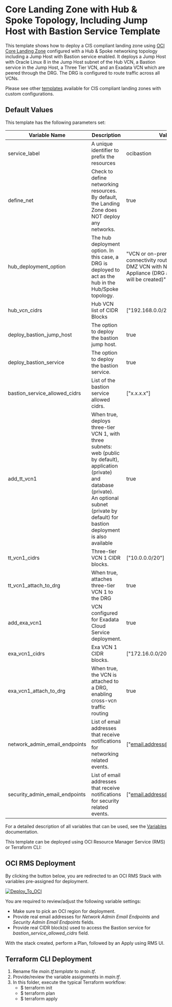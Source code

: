 # Core Landing Zone with Hub & Spoke Topology, Including Jump Host with Bastion Service Template

This template shows how to deploy a CIS compliant landing zone using [OCI Core Landing Zone](../../) configured with a Hub & Spoke networking topology including a Jump Host with Bastion service enabled. It deploys a Jump Host with Oracle Linux 8 in the Jump Host subnet of the Hub VCN, a Bastion service in the Jump Host, a Three Tier VCN, and an Exadata VCN which are peered through the DRG. The DRG is configured to route traffic across all VCNs.

Please see other [templates](../../templates/) available for CIS compliant landing zones with custom configurations.

## Default Values

This template has the following parameters set:

| Variable Name                     | Description | Value                                                                                                                      |
|-----------------------------------|-------------|----------------------------------------------------------------------------------------------------------------------------|
| service\_label                    | A unique identifier to prefix the resources | ocibastion                                                                                                                 |
| define\_net                       | Check to define networking resources. By default, the Landing Zone does NOT deploy any networks. | true                                                                                                                       |
| hub\_deployment\_option           | The hub deployment option. In this case, a DRG is deployed to act as the hub in the Hub/Spoke topology. | "VCN or on-premises connectivity routing through DMZ VCN with Network Virtual Appliance (DRG and DMZ VCN will be created)" |
| hub\_vcn\_cidrs                   | Hub VCN list of CIDR Blocks | ["192.168.0.0/24"]                                                                                                         |
| deploy\_bastion\_jump\_host       | The option to deploy the bastion jump host. | true                                                                                                                       |
| deploy\_bastion\_service          | The option to deploy the bastion service. | true                                                                                                                       |
| bastion\_service\_allowed\_cidrs  | List of the bastion service allowed cidrs. | ["x.x.x.x"]                                                                                                                |
| add\_tt\_vcn1                     | When true, deploys three-tier VCN 1, with three subnets: web (public by default), application (private) and database (private). An optional subnet (private by default) for bastion deployment is also available | true                                                                                                                       |
| tt\_vcn1\_cidrs                   | Three-tier VCN 1 CIDR blocks. | ["10.0.0.0/20"]                                                                                                            |
| tt\_vcn1\_attach\_to\_drg         | When true, attaches three-tier VCN 1 to the DRG | true                                                                                                                       |
| add\_exa\_vcn1                    | VCN configured for Exadata Cloud Service deployment. | true                                                                                                                       |
| exa\_vcn1\_cidrs                  | Exa VCN 1 CIDR blocks. | ["172.16.0.0/20"]                                                                                                          |
| exa\_vcn1\_attach\_to\_drg        | When true, the VCN is attached to a DRG, enabling cross-vcn traffic routing | true                                                                                                                       |
| network\_admin\_email\_endpoints  | List of email addresses that receive notifications for networking related events. | ["email.address@example.com"]                                                                                              |
| security\_admin\_email\_endpoints | List of email addresses that receive notifications for security related events. | ["email.address@example.com"]                                                                                              |                                                                                                                    | |

For a detailed description of all variables that can be used, see the [Variables](../../VARIABLES.md) documentation.

This template can be deployed using OCI Resource Manager Service (RMS) or Terraform CLI:

## OCI RMS Deployment

By clicking the button below, you are redirected to an OCI RMS Stack with variables pre-assigned for deployment.

[![Deploy_To_OCI](../../images/DeployToOCI.svg)](https://cloud.oracle.com/resourcemanager/stacks/create?zipUrl=https://github.com/oci-landing-zones/terraform-oci-core-landingzone/archive/refs/heads/main.zip&zipUrlVariables={"service_label":"ocibastion","define_net":true,"hub_deployment_option":"VCN%20or%20on-premises%20connectivity%20routing%20through%20DMZ%20VCN%20with%20Network%20Virtual%20Appliance%20%28DRG%20and%20DMZ%20VCN%20will%20be%20created%29","hub_vcn_cidrs":["192.168.0.0/24"],"deploy_bastion_jump_host":true,"deploy_bastion_service":true,"bastion_service_allowed_cidrs":["x.x.x.x"],"add_tt_vcn1":true,"tt_vcn1_cidrs":["10.0.0.0/20"],"tt_vcn1_attach_to_drg":true,"add_exa_vcn1":true,"exa_vcn1_cidrs":["172.16.0.0/20"],"exa_vcn1_attach_to_drg":true,"network_admin_email_endpoints":["email.address@example.com"],"security_admin_email_endpoints":["email.address@example.com"]})

You are required to review/adjust the following variable settings:

 - Make sure to pick an OCI region for deployment.
 - Provide real email addresses for *Network Admin Email Endpoints* and *Security Admin Email Endpoints* fields.
 - Provide real CIDR block(s) used to access the Bastion service for *bastion\_service\_allowed\_cidrs* field.

With the stack created, perform a Plan, followed by an Apply using RMS UI.

## Terraform CLI Deployment

1. Rename file *main.tf.template* to *main.tf*.
2. Provide/review the variable assignments in *main.tf*.
3. In this folder, execute the typical Terraform workflow:
    - $ terraform init
    - $ terraform plan
    - $ terraform apply

